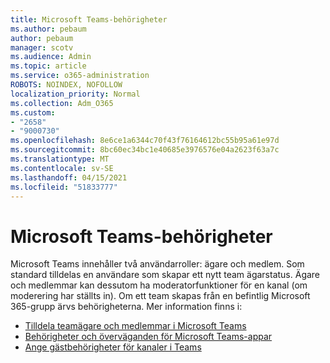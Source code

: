 ```yaml
---
title: Microsoft Teams-behörigheter
ms.author: pebaum
author: pebaum
manager: scotv
ms.audience: Admin
ms.topic: article
ms.service: o365-administration
ROBOTS: NOINDEX, NOFOLLOW
localization_priority: Normal
ms.collection: Adm_O365
ms.custom:
- "2658"
- "9000730"
ms.openlocfilehash: 8e6ce1a6344c70f43f76164612bc55b95a61e97d
ms.sourcegitcommit: 8bc60ec34bc1e40685e3976576e04a2623f63a7c
ms.translationtype: MT
ms.contentlocale: sv-SE
ms.lasthandoff: 04/15/2021
ms.locfileid: "51833777"
---
```

# <a name="microsoft-teams-permissions"></a>Microsoft Teams-behörigheter

Microsoft Teams innehåller två användarroller: ägare och medlem. Som standard tilldelas en användare som skapar ett nytt team ägarstatus. Ägare och medlemmar kan dessutom ha moderatorfunktioner för en kanal (om moderering har ställts in). Om ett team skapas från en befintlig Microsoft 365-grupp ärvs behörigheterna. Mer information finns i:

- [Tilldela teamägare och medlemmar i Microsoft Teams](https://docs.microsoft.com/microsoftteams/assign-roles-permissions)
- [Behörigheter och överväganden för Microsoft Teams-appar](https://docs.microsoft.com/microsoftteams/app-permissions)
- [Ange gästbehörigheter för kanaler i Teams](https://support.office.com/article/4756c468-2746-4bfd-a582-736d55fcc169)

